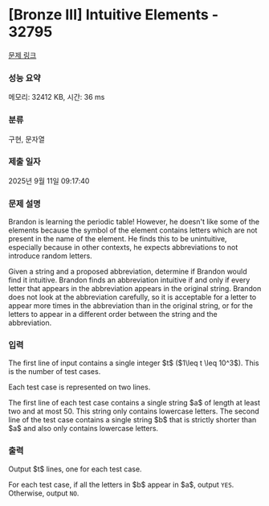 # [Bronze III] Intuitive Elements - 32795 

[문제 링크](https://www.acmicpc.net/problem/32795) 

### 성능 요약

메모리: 32412 KB, 시간: 36 ms

### 분류

구현, 문자열

### 제출 일자

2025년 9월 11일 09:17:40

### 문제 설명

<p>Brandon is learning the periodic table! However, he doesn't like some of the elements because the symbol of the element contains letters which are not present in the name of the element. He finds this to be unintuitive, especially because in other contexts, he expects abbreviations to not introduce random letters.</p>

<p>Given a string and a proposed abbreviation, determine if Brandon would find it intuitive. Brandon finds an abbreviation intuitive if and only if every letter that appears in the abbreviation appears in the original string. Brandon does not look at the abbreviation carefully, so it is acceptable for a letter to appear more times in the abbreviation than in the original string, or for the letters to appear in a different order between the string and the abbreviation.</p>

### 입력 

 <p>The first line of input contains a single integer $t$ ($1\leq t \leq 10^3$). This is the number of test cases.</p>

<p>Each test case is represented on two lines.</p>

<p>The first line of each test case contains a single string $a$ of length at least two and at most 50. This string only contains lowercase letters. The second line of the test case contains a single string $b$ that is strictly shorter than $a$ and also only contains lowercase letters.</p>

### 출력 

 <p>Output $t$ lines, one for each test case.</p>

<p>For each test case, if all the letters in $b$ appear in $a$, output <code>YES</code>. Otherwise, output <code>NO</code>.</p>

